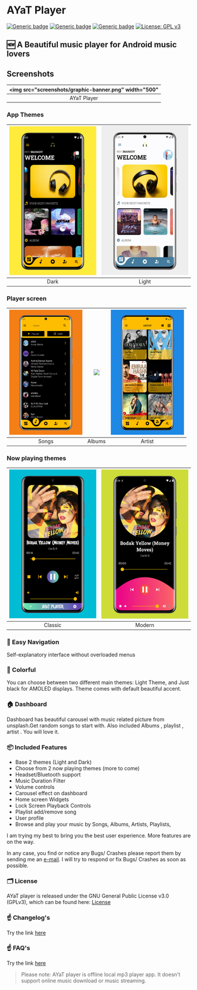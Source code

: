 # AYaT Player 

[![Generic badge](https://img.shields.io/badge/Platform-Android-green.svg)](https://github.com/mahadydev/AYat_Player_Flutter)
[![Generic badge](https://img.shields.io/badge/minSdkVersion-21-green.svg)](https://github.com/mahadydev/AYat_Player_Flutter)
[![Generic badge](https://img.shields.io/badge/Download-Google_Play-green.svg)](https://play.google.com/store/apps/details?id=com.mahadydev.ayat_player)
[![License: GPL v3](https://img.shields.io/badge/License-GPL%20v3-blue.svg)](https://github.com/mahadydev/AYat_Player_Flutter/blob/master/licence.txt)
## 🆕 A Beautiful music player for Android music lovers 

## Screenshots
|<img src="screenshots/graphic-banner.png" width="500"|
|:---:|
|AYaT Player|
### App Themes
| <img src="screenshots/home-dark.png" width="300"/> | <img src="screenshots/home-light.png" width="300"/> 
|:---:|:---:|
|Dark| Light|

### Player screen
| <img src="screenshots/songs.png" width="200"/>| <img src="screenshots/album.png" width="200"/>| <img src="screenshots/artist.png" width="200"/>|
|:---:|:---:|:---:|
| Songs | Albums | Artist|

### Now playing themes
 | <img src="screenshots/nowplaying-classic.png" width="300"/> | <img src="screenshots/nowplaying-modern.png" width="300"/> 
|:---:|:---:|
|Classic| Modern|


### 🧭 Easy Navigation 
Self-explanatory interface without overloaded menus

### 🎨 Colorful
You can choose between two different main themes: Light Theme, and Just black for AMOLED displays. Theme comes with default beautiful accent.

### 🏠 Dashboard
Dashboard has beautiful carousel with music related picture from unsplash.Get random songs to start with. Also included Albums , playlist , artist . You will love it.


### 📦 Included Features
-  Base 2 themes (Light and Dark)
-  Choose from 2 now playing themes (more to come)
-  Headset/Bluetooth support
-  Music Duration Filter
-  Volume controls
-  Carousel effect on dashboard
-  Home screen Widgets
-  Lock Screen Playback Controls
-  Playlist add/remove song
-  User profile
-  Browse and play your music by Songs, Albums, Artists, Playlists,


I am trying my best to bring you the best user experience. More features are on the
way.

In any case, you find or notice any Bugs/ Crashes please report them by
sending me an [e-mail](mailto:mahadydev@gmail.com). I will try to respond or fix Bugs/ Crashes as soon as
possible.

### 🗂️ License

AYaT player is released under the GNU General Public License v3.0
(GPLv3), which can be found here: [License](LICENSE.md)

### ☝️ Changelog's

Try the link [here](https://mahadydev.github.io/changelog/ayat-player-changelog.html)

### ☝️ FAQ's
Try the link [here](https://mahadydev.github.io/faq/ayat-player-faq.html)

>Please note: AYaT player is offline local mp3 player app. It
>doesn't support online music download or music streaming.
